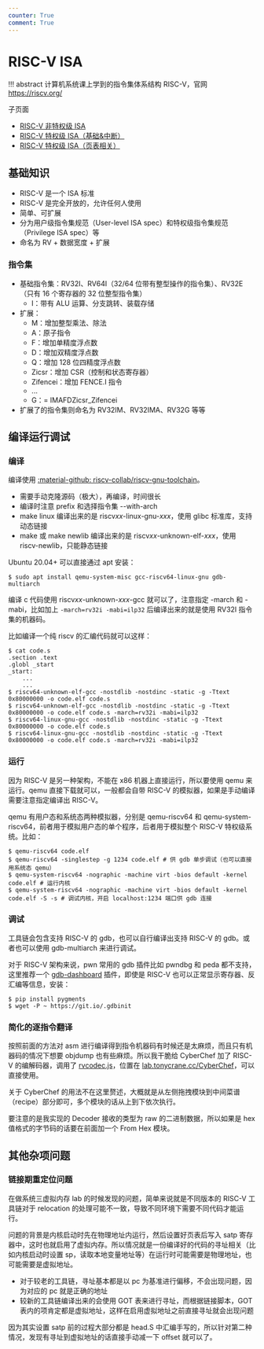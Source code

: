 ```yaml
---
counter: True
comment: True
---
```


# RISC-V ISA

!!! abstract
    计算机系统课上学到的指令集体系结构 RISC-V，官网 https://riscv.org/

子页面

- [RISC-V 非特权级 ISA](unprivileged)
- [RISC-V 特权级 ISA（基础&中断）](privileged)
- [RISC-V 特权级 ISA（页表相关）](paging/)

## 基础知识

- RISC-V 是一个 ISA 标准
- RISC-V 是完全开放的，允许任何人使用
- 简单、可扩展
- 分为用户级指令集规范（User-level ISA spec）和特权级指令集规范（Privilege ISA spec）等
- 命名为 RV + 数据宽度 + 扩展

### 指令集
- 基础指令集：RV32I、RV64I（32/64 位带有整型操作的指令集）、RV32E（只有 16 个寄存器的 32 位整型指令集）
    - I：带有 ALU 运算、分支跳转、装载存储
- 扩展：
    - M：增加整型乘法、除法
    - A：原子指令
    - F：增加单精度浮点数
    - D：增加双精度浮点数
    - Q：增加 128 位四精度浮点数
    - Zicsr：增加 CSR（控制和状态寄存器）
    - Zifencei：增加 FENCE.I 指令
    - ...
    - G：= IMAFDZicsr_Zifencei
- 扩展了的指令集则命名为 RV32IM、RV32IMA、RV32G 等等

## 编译运行调试
### 编译
编译使用 [:material-github: riscv-collab/riscv-gnu-toolchain](https://github.com/riscv-collab/riscv-gnu-toolchain)。

- 需要手动克隆源码（极大），再编译，时间很长
- 编译时注意 prefix 和选择指令集 --with-arch
- make linux 编译出来的是 riscv*xx*-linux-gnu-*xxx*，使用 glibc 标准库，支持动态链接
- make 或 make newlib 编译出来的是 riscv*xx*-unknown-elf-*xxx*，使用 riscv-newlib，只能静态链接

Ubuntu 20.04+ 可以直接通过 apt 安装：
```shell
$ sudo apt install qemu-system-misc gcc-riscv64-linux-gnu gdb-multiarch
```

编译 c 代码使用 riscv*xx*-unknown-*xxx*-gcc 就可以了，注意指定 -march 和 -mabi，比如加上 `-march=rv32i -mabi=ilp32` 后编译出来的就是使用 RV32I 指令集的机器码。

比如编译一个纯 riscv 的汇编代码就可以这样：

```shell
$ cat code.s
.section .text
.globl _start
_start:
    ...
    ...
$ riscv64-unknown-elf-gcc -nostdlib -nostdinc -static -g -Ttext 0x80000000 -o code.elf code.s
$ riscv64-unknown-elf-gcc -nostdlib -nostdinc -static -g -Ttext 0x80000000 -o code.elf code.s -march=rv32i -mabi=ilp32
$ riscv64-linux-gnu-gcc -nostdlib -nostdinc -static -g -Ttext 0x80000000 -o code.elf code.s
$ riscv64-linux-gnu-gcc -nostdlib -nostdinc -static -g -Ttext 0x80000000 -o code.elf code.s -march=rv32i -mabi=ilp32
```

### 运行
因为 RISC-V 是另一种架构，不能在 x86 机器上直接运行，所以要使用 qemu 来运行。qemu 直接下载就可以，一般都会自带 RISC-V 的模拟器，如果是手动编译需要注意指定编译出 RISC-V。

qemu 有用户态和系统态两种模拟器，分别是 qemu-riscv64 和 qemu-system-riscv64，前者用于模拟用户态的单个程序，后者用于模拟整个 RISC-V 特权级系统。比如：

```shell
$ qemu-riscv64 code.elf
$ qemu-riscv64 -singlestep -g 1234 code.elf # 供 gdb 单步调试（也可以直接用系统态 qemu）
$ qemu-system-riscv64 -nographic -machine virt -bios default -kernel code.elf # 运行内核
$ qemu-system-riscv64 -nographic -machine virt -bios default -kernel code.elf -S -s # 调试内核，开启 localhost:1234 端口供 gdb 连接
```

### 调试
工具链会包含支持 RISC-V 的 gdb，也可以自行编译出支持 RISC-V 的 gdb。或者也可以使用 gdb-multiarch 来进行调试。

对于 RISC-V 架构来说，pwn 常用的 gdb 插件比如 pwndbg 和 peda 都不支持，这里推荐一个 [gdb-dashboard](https://github.com/cyrus-and/gdb-dashboard) 插件，即使是 RISC-V 也可以正常显示寄存器、反汇编等信息，安装：

```shell
$ pip install pygments
$ wget -P ~ https://git.io/.gdbinit
```

### 简化的逐指令翻译
按照前面的方法对 asm 进行编译得到指令机器码有时候还是太麻烦，而且只有机器码的情况下想要 objdump 也有些麻烦。所以我干脆给 CyberChef 加了 RISC-V 的编解码器，调用了 [rvcodec.js](https://gitlab.com/luplab/rvcodecjs/)，位置在 [lab.tonycrane.cc/CyberChef](https://lab.tonycrane.cc/CyberChef)，可以直接使用。

关于 CyberChef 的用法不在这里赘述，大概就是从左侧拖拽模块到中间菜谱（recipe）部分即可，多个模块的话从上到下依次执行。

要注意的是我实现的 Decoder 接收的类型为 raw 的二进制数据，所以如果是 hex 值格式的字节码的话要在前面加一个 From Hex 模块。

## 其他杂项问题
### 链接期重定位问题

在做系统三虚拟内存 lab 的时候发现的问题，简单来说就是不同版本的 RISC-V 工具链对于 relocation 的处理可能不一致，导致不同环境下需要不同代码才能运行。

问题的背景是内核启动时先在物理地址内运行，然后设置好页表后写入 satp 寄存器中，这时也就启用了虚拟内存。所以情况就是一份编译好的代码的寻址相关（比如内核启动时设置 sp，读取本地变量地址等）在运行时可能需要是物理地址，也可能需要是虚拟地址。

- 对于较老的工具链，寻址基本都是以 pc 为基准进行偏移，不会出现问题，因为对应的 pc 就是正确的地址
- 较新的工具链编译出来的会使用 GOT 表来进行寻址，而根据链接脚本，GOT 表内的项肯定都是虚拟地址，这样在启用虚拟地址之前直接寻址就会出现问题

因为其实设置 satp 前的过程大部分都是 head.S 中汇编手写的，所以针对第二种情况，发现有寻址到虚拟地址的话直接手动减一下 offset 就可以了。